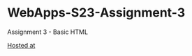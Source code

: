 # WebApps-S23-Assignment-3
Assignment 3 - Basic HTML

[Hosted at](https://github.com/44-563-Web-Apps-S23/44563-webapps-assignment-3-Harshitha-S561420/settings/pages)